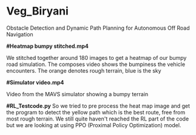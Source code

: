 # Veg_Biryani
Obstacle Detection and Dynamic Path Planning for Autonomous Off Road Navigation

**#Heatmap bumpy stitched.mp4**

We stitched together around 180 images to get a heatmap of our bumpy road simulation. The composes video shows the bumpiness the vehicle encounters. The orange denotes rough terrain, blue is the sky

**#Simulator video.mp4**

Video from the MAVS simulator showing a bumpy terrain

**#RL_Testcode.py**
So we tried to pre process the heat map image and get the program to detect the yellow path which is the best route, free from most rough terrain. We still quite haven't reached the RL part of the code but we are looking at using PPO (Proximal Policy Optimization) model.
